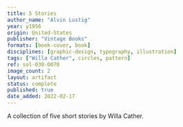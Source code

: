 ```yaml
---
title: 5 Stories
author_name: "Alvin Lustig"
year: y1956
origin: United-States
publisher: "Vintage Books"
formats: [book-cover, book]
disciplines: [graphic-design, typography, illustration]
tags: ["Willa Cather", circles, pattern]
ref: sol-030-0070
image_count: 2
layout: artifact
status: complete
published: true
date_added: 2022-02-17
---
```


A collection of five short stories by Willa Cather.
